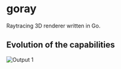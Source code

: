 # goray
Raytracing 3D renderer written in Go.

## Evolution of the capabilities

![Output 1](http://auto.nigol.cz/out1.png)